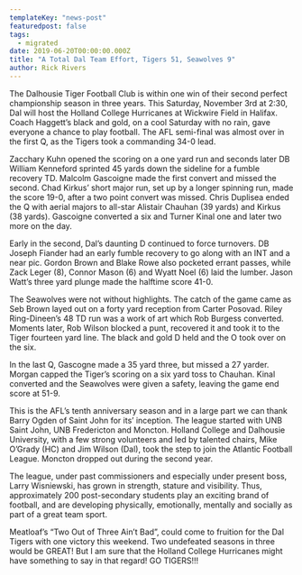 ```yaml
---
templateKey: "news-post"
featuredpost: false
tags:
  - migrated
date: 2019-06-20T00:00:00.000Z
title: "A Total Dal Team Effort, Tigers 51, Seawolves 9"
author: Rick Rivers
---
```


The Dalhousie Tiger Football Club is within one win of their second perfect championship season in three years.  This Saturday, November 3rd at 2:30, Dal will host the Holland College Hurricanes at Wickwire Field in Halifax.  Coach Haggett’s black and gold, on a cool Saturday with no rain, gave everyone a chance to play football.  The AFL semi-final was almost over in the first Q, as the Tigers took a commanding 34-0 lead.  

Zacchary Kuhn opened the scoring on a one yard run and seconds later DB William Kenneford sprinted 45 yards down the sideline for a fumble recovery TD.  Malcolm Gascoigne made the first convert and missed the second.  Chad Kirkus’ short major run, set up by a longer spinning run, made the score 19-0, after a two point convert was missed.  Chris Duplisea ended the Q with aerial majors to all-star Alistair Chauhan (39 yards) and Kirkus (38 yards).  Gascoigne converted a six and Turner Kinal one and later two more on the day.  

Early in the second, Dal’s daunting D continued to force turnovers.  DB Joseph Fiander had an early fumble recovery to go along with an INT and a near pic.  Gordon Brown and Blake Rowe also pocketed errant passes, while Zack Leger (8), Connor Mason (6) and Wyatt Noel (6) laid the lumber. Jason Watt’s three yard plunge made the halftime score 41-0.  

The Seawolves were not without highlights.  The catch of the game came as Seb Brown layed out on a forty yard reception from Carter Posovad.  Riley Ring-Dineen’s 48 TD run was a work of art which  Rob
Burgess converted.  Moments later, Rob Wilson blocked a punt, recovered it and took it to the Tiger fourteen yard line.  The black and gold D held and the O took over on the six.

 In the last Q, Gascogne made a 35 yard three, but missed a 27 yarder.  Morgan capped the Tiger’s scoring on a six yard toss to Chauhan.  Kinal converted and the Seawolves were given a safety, leaving the game end score at 51-9.

This is the AFL’s tenth anniversary season and in a large part we can thank Barry Ogden of Saint John for its’ inception.  The league started with UNB Saint John, UNB Fredericton and Moncton.  Holland College and Dalhousie University, with a few strong volunteers and led by talented chairs, Mike O’Grady (HC) and Jim Wilson (Dal), took the step to join the Atlantic Football League.  Moncton dropped out during the second year.  

The league, under past commissioners and especially under present boss, Larry Wisniewski, has grown in strength, stature and visibility.  Thus,  approximately 200 post-secondary students play an exciting brand of football, and are developing physically, emotionally, mentally and socially as part of a great team sport.

Meatloaf’s “Two Out of Three Ain’t Bad”, could come to fruition for the Dal Tigers with one victory this weekend.  Two undefeated seasons in three would be GREAT!  But I am sure that the Holland College Hurricanes might have something to say in that regard!  GO TIGERS!!!
